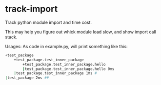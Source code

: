 # track-import
Track python module import and time cost.

This may help you figure out whick module load slow, and show import call stack.

Usages:
  As code in example.py, will print something like this:
```bash
+test_package
	+test_package.test_inner_package
		+test_package.test_inner_package.hello
		|test_package.test_inner_package.hello 0ms 
	|test_package.test_inner_package 1ms #
|test_package 2ms ##
```
